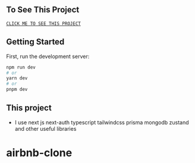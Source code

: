 ## To See This Project
[`CLICK ME TO SEE THIS PROJECT`](https://airbnb-clone-two-pi.vercel.app/)
## Getting Started

First, run the development server:

```bash
npm run dev
# or
yarn dev
# or
pnpm dev
```
## This project 
- I use next js next-auth typescript  tailwindcss prisma mongodb zustand and other useful libraries
# airbnb-clone
